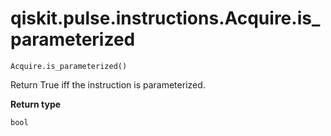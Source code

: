 # qiskit.pulse.instructions.Acquire.is\_parameterized

`Acquire.is_parameterized()`

Return True iff the instruction is parameterized.

**Return type**

`bool`
